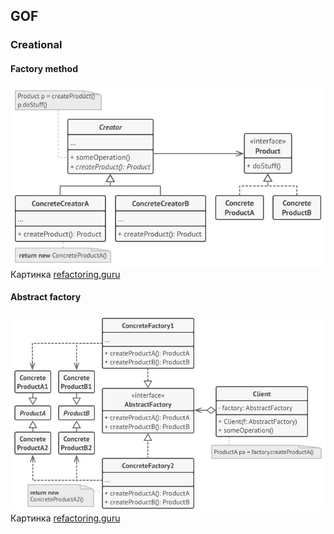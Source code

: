 ## GOF
### Creational

#### Factory method

![Factory method](../../../../../static/creational/factoryMethodUml.png)
Картинка [refactoring.guru](https://refactoring.guru/ru/design-patterns/factory-method)

#### Abstract factory

![Abstract factory](../../../../../static/creational/abstractFactoryUml.png)
Картинка [refactoring.guru](https://refactoring.guru/ru/design-patterns/abstract-factory)
